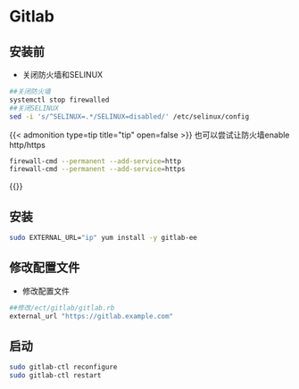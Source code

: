 # Gitlab


<!--more-->

## 安装前
- 关闭防火墙和SELINUX

```bash
##关闭防火墙
systemctl stop firewalled
##关闭SELINUX
sed -i 's/^SELINUX=.*/SELINUX=disabled/' /etc/selinux/config
```

{{< admonition type=tip title="tip" open=false >}}
也可以尝试让防火墙enable http/https
```bash
firewall-cmd --permanent --add-service=http
firewall-cmd --permanent --add-service=https
```
{{</admonition>}}


## 安装
```bash
sudo EXTERNAL_URL="ip" yum install -y gitlab-ee
```

## 修改配置文件
- 修改配置文件
```bash
##修改/ect/gitlab/gitlab.rb
external_url "https://gitlab.example.com"
```

## 启动
```bash
sudo gitlab-ctl reconfigure
sudo gitlab-ctl restart
```



